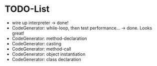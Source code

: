 # TODO-List

  * wire up interpreter  -> done!
  * CodeGenerator: while-loop, then test performance... -> done. Looks great!
  * CodeGenerator: method-declaration
  * CodeGenerator: casting
  * CodeGenerator: method-call
  * CodeGenerator: object instantiation
  * CodeGenerator: class declaration

  

